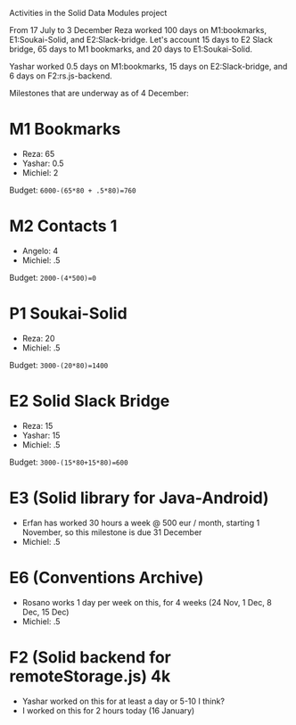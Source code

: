 Activities in the Solid Data Modules project

From 17 July to 3 December Reza worked 100 days on M1:bookmarks, E1:Soukai-Solid, and E2:Slack-bridge.
Let's account 15 days to E2 Slack bridge, 65 days to M1 bookmarks, and 20 days to E1:Soukai-Solid.

Yashar worked 0.5 days on M1:bookmarks, 15 days on E2:Slack-bridge, and 6 days on F2:rs.js-backend.

Milestones that are underway as of 4 December:

# M1 Bookmarks
* Reza: 65
* Yashar: 0.5
* Michiel: 2

Budget: `6000-(65*80 + .5*80)=760`

# M2 Contacts 1
* Angelo: 4
* Michiel: .5

Budget: `2000-(4*500)=0`

# P1 Soukai-Solid
* Reza: 20
* Michiel: .5

Budget: `3000-(20*80)=1400`

# E2 Solid Slack Bridge
* Reza: 15
* Yashar: 15
* Michiel: .5

 Budget: `3000-(15*80+15*80)=600`

# E3 (Solid library for Java-Android)

* Erfan has worked 30 hours a week @ 500 eur / month, starting 1 November, so this milestone is due 31 December
* Michiel: .5

# E6 (Conventions Archive)

* Rosano works 1 day per week on this, for 4 weeks (24 Nov, 1 Dec, 8 Dec, 15 Dec)
* Michiel: .5

# F2 (Solid backend for remoteStorage.js) 4k
* Yashar worked on this for at least a day or 5-10 I think?
* I worked on this for 2 hours today (16 January)
